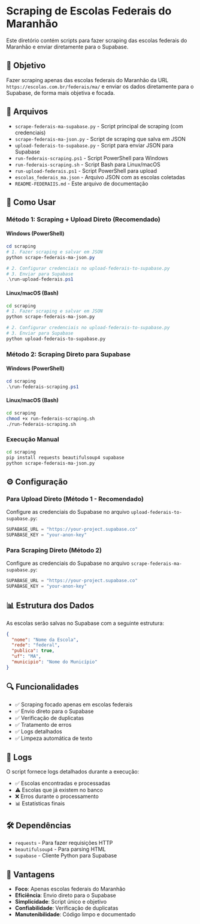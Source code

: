# Scraping de Escolas Federais do Maranhão

Este diretório contém scripts para fazer scraping das escolas federais do Maranhão e enviar diretamente para o Supabase.

## 🎯 Objetivo

Fazer scraping apenas das escolas federais do Maranhão da URL `https://escolas.com.br/federais/ma/` e enviar os dados diretamente para o Supabase, de forma mais objetiva e focada.

## 📁 Arquivos

- `scrape-federais-ma-supabase.py` - Script principal de scraping (com credenciais)
- `scrape-federais-ma-json.py` - Script de scraping que salva em JSON
- `upload-federais-to-supabase.py` - Script para enviar JSON para Supabase
- `run-federais-scraping.ps1` - Script PowerShell para Windows
- `run-federais-scraping.sh` - Script Bash para Linux/macOS
- `run-upload-federais.ps1` - Script PowerShell para upload
- `escolas_federais_ma.json` - Arquivo JSON com as escolas coletadas
- `README-FEDERAIIS.md` - Este arquivo de documentação

## 🚀 Como Usar

### Método 1: Scraping + Upload Direto (Recomendado)

#### Windows (PowerShell)

```powershell
cd scraping
# 1. Fazer scraping e salvar em JSON
python scrape-federais-ma-json.py

# 2. Configurar credenciais no upload-federais-to-supabase.py
# 3. Enviar para Supabase
.\run-upload-federais.ps1
```

#### Linux/macOS (Bash)

```bash
cd scraping
# 1. Fazer scraping e salvar em JSON
python scrape-federais-ma-json.py

# 2. Configurar credenciais no upload-federais-to-supabase.py
# 3. Enviar para Supabase
python upload-federais-to-supabase.py
```

### Método 2: Scraping Direto para Supabase

#### Windows (PowerShell)

```powershell
cd scraping
.\run-federais-scraping.ps1
```

#### Linux/macOS (Bash)

```bash
cd scraping
chmod +x run-federais-scraping.sh
./run-federais-scraping.sh
```

### Execução Manual

```bash
cd scraping
pip install requests beautifulsoup4 supabase
python scrape-federais-ma-json.py
```

## ⚙️ Configuração

### Para Upload Direto (Método 1 - Recomendado)

Configure as credenciais do Supabase no arquivo `upload-federais-to-supabase.py`:

```python
SUPABASE_URL = "https://your-project.supabase.co"
SUPABASE_KEY = "your-anon-key"
```

### Para Scraping Direto (Método 2)

Configure as credenciais do Supabase no arquivo `scrape-federais-ma-supabase.py`:

```python
SUPABASE_URL = "https://your-project.supabase.co"
SUPABASE_KEY = "your-anon-key"
```

## 📊 Estrutura dos Dados

As escolas serão salvas no Supabase com a seguinte estrutura:

```json
{
  "nome": "Nome da Escola",
  "rede": "federal",
  "publica": true,
  "uf": "MA",
  "municipio": "Nome do Município"
}
```

## 🔍 Funcionalidades

- ✅ Scraping focado apenas em escolas federais
- ✅ Envio direto para o Supabase
- ✅ Verificação de duplicatas
- ✅ Tratamento de erros
- ✅ Logs detalhados
- ✅ Limpeza automática de texto

## 📝 Logs

O script fornece logs detalhados durante a execução:

- ✅ Escolas encontradas e processadas
- ⚠️ Escolas que já existem no banco
- ❌ Erros durante o processamento
- 📊 Estatísticas finais

## 🛠️ Dependências

- `requests` - Para fazer requisições HTTP
- `beautifulsoup4` - Para parsing HTML
- `supabase` - Cliente Python para Supabase

## 🎯 Vantagens

- **Foco**: Apenas escolas federais do Maranhão
- **Eficiência**: Envio direto para o Supabase
- **Simplicidade**: Script único e objetivo
- **Confiabilidade**: Verificação de duplicatas
- **Manutenibilidade**: Código limpo e documentado
